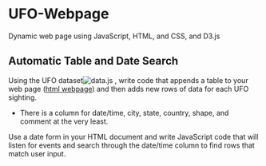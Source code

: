 # UFO-Webpage
Dynamic web page using JavaScript, HTML, and CSS, and D3.js

## Automatic Table and Date Search


Using the UFO dataset![data.js](./static/js/data) , write code that appends a table to your web page ([html webpage](./index.html)) and then adds new rows of data for each UFO sighting.

  * There is a column for date/time, city, state, country, shape, and comment at the very least.


Use a date form in your HTML document and write JavaScript code that will listen for events and search through the date/time column to find rows that match user input.

